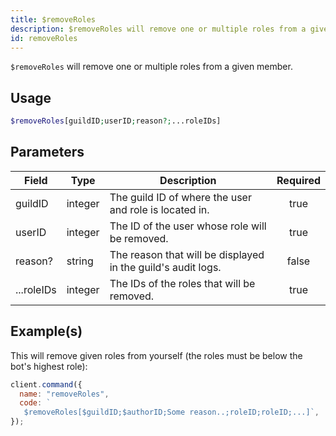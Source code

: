 ```yaml
---
title: $removeRoles
description: $removeRoles will remove one or multiple roles from a given member.
id: removeRoles
---
```


`$removeRoles` will remove one or multiple roles from a given member.

## Usage

```php
$removeRoles[guildID;userID;reason?;...roleIDs]
```

## Parameters

| Field      | Type    | Description                                                  | Required |
| ---------- | ------- | ------------------------------------------------------------ | :------: |
| guildID    | integer | The guild ID of where the user and role is located in.       |   true   |
| userID     | integer | The ID of the user whose role will be removed.               |   true   |
| reason?    | string  | The reason that will be displayed in the guild's audit logs. |  false   |
| ...roleIDs | integer | The IDs of the roles that will be removed.                   |   true   |

## Example(s)

This will remove given roles from yourself (the roles must be below the bot's highest role):

```javascript
client.command({
  name: "removeRoles",
  code: `
   $removeRoles[$guildID;$authorID;Some reason..;roleID;roleID;...]`,
});
```
